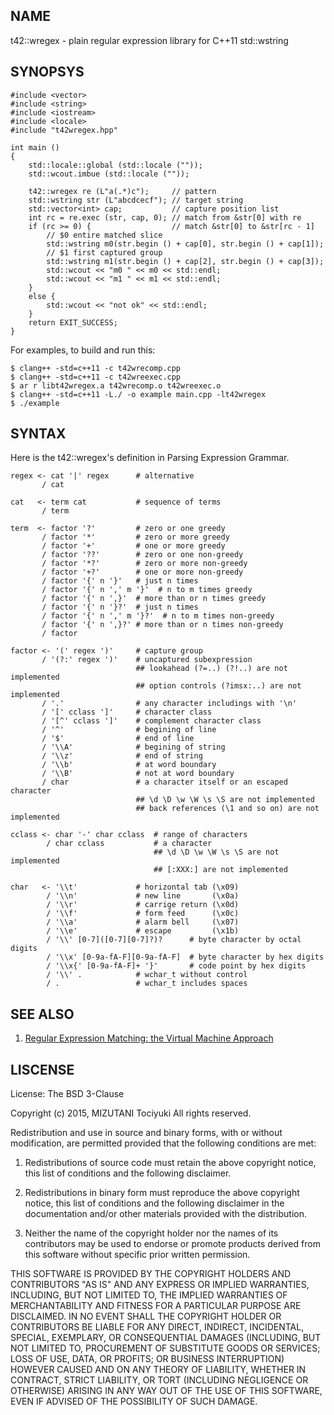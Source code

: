 NAME
----

t42::wregex - plain regular expression library for C++11 std::wstring

SYNOPSYS
--------

    #include <vector>
    #include <string>
    #include <iostream>
    #include <locale>
    #include "t42wregex.hpp"

    int main ()
    {
        std::locale::global (std::locale (""));
        std::wcout.imbue (std::locale (""));

        t42::wregex re (L"a(.*)c");     // pattern
        std::wstring str (L"abcdcecf"); // target string
        std::vector<int> cap;           // capture position list
        int rc = re.exec (str, cap, 0); // match from &str[0] with re
        if (rc >= 0) {                  // match &str[0] to &str[rc - 1]
            // $0 entire matched slice
            std::wstring m0(str.begin () + cap[0], str.begin () + cap[1]);
            // $1 first captured group
            std::wstring m1(str.begin () + cap[2], str.begin () + cap[3]);
            std::wcout << "m0 " << m0 << std::endl;
            std::wcout << "m1 " << m1 << std::endl;
        }
        else {
            std::wcout << "not ok" << std::endl;
        }
        return EXIT_SUCCESS;
    }

For examples, to build and run this:

    $ clang++ -std=c++11 -c t42wrecomp.cpp
    $ clang++ -std=c++11 -c t42wreexec.cpp
    $ ar r libt42wregex.a t42wrecomp.o t42wreexec.o
    $ clang++ -std=c++11 -L./ -o example main.cpp -lt42wregex
    $ ./example

SYNTAX
------

Here is the t42::wregex's definition in Parsing Expression Grammar.

    regex <- cat '|' regex      # alternative
           / cat

    cat   <- term cat           # sequence of terms
           / term

    term  <- factor '?'         # zero or one greedy
           / factor '*'         # zero or more greedy
           / factor '+'         # one or more greedy
           / factor '??'        # zero or one non-greedy
           / factor '*?'        # zero or more non-greedy
           / factor '+?'        # one or more non-greedy
           / factor '{' n '}'   # just n times
           / factor '{' n ',' m '}'  # n to m times greedy
           / factor '{' n ',}'  # more than or n times greedy
           / factor '{' n '}?'  # just n times
           / factor '{' n ',' m '}?'  # n to m times non-greedy
           / factor '{' n ',}?' # more than or n times non-greedy
           / factor

    factor <- '(' regex ')'     # capture group
           / '(?:' regex ')'    # uncaptured subexpression
                                ## lookahead (?=..) (?!..) are not implemented
                                ## option controls (?imsx:..) are not implemented
           / '.'                # any character includings with '\n'
           / '[' cclass ']'     # character class
           / '[^' cclass ']'    # complement character class
           / '^'                # begining of line
           / '$'                # end of line
           / '\\A'              # begining of string
           / '\\z'              # end of string
           / '\\b'              # at word boundary
           / '\\B'              # not at word boundary
           / char               # a character itself or an escaped character
                                ## \d \D \w \W \s \S are not implemented
                                ## back references (\1 and so on) are not implemented

    cclass <- char '-' char cclass  # range of characters
            / char cclass           # a character
                                    ## \d \D \w \W \s \S are not implemented
                                    ## [:XXX:] are not implemented

    char   <- '\\t'             # horizontal tab (\x09)
            / '\\n'             # new line       (\x0a)
            / '\\r'             # carrige return (\x0d)
            / '\\f'             # form feed      (\x0c)
            / '\\a'             # alarm bell     (\x07)
            / '\\e'             # escape         (\x1b)
            / '\\' [0-7]([0-7][0-7]?)?      # byte character by octal digits
            / '\\x' [0-9a-fA-F][0-9a-fA-F]  # byte character by hex digits
            / '\\x{' [0-9a-fA-F]+ '}'       # code point by hex digits
            / '\\' .            # wchar_t without control
            / .                 # wchar_t includes spaces

SEE ALSO
--------

 1. [Regular Expression Matching: the Virtual Machine Approach](http://swtch.com/~rsc/regexp/regexp2.html "Regular Expression Matching: the Virtual Machine Approach")

LISCENSE
--------

License: The BSD 3-Clause

Copyright (c) 2015, MIZUTANI Tociyuki
All rights reserved.

Redistribution and use in source and binary forms, with or without
modification, are permitted provided that the following conditions are met:

 1. Redistributions of source code must retain the above copyright notice,
    this list of conditions and the following disclaimer.

 2. Redistributions in binary form must reproduce the above copyright
    notice, this list of conditions and the following disclaimer in the
    documentation and/or other materials provided with the distribution.

 3. Neither the name of the copyright holder nor the names of its
    contributors may be used to endorse or promote products derived from
    this software without specific prior written permission.

THIS SOFTWARE IS PROVIDED BY THE COPYRIGHT HOLDERS AND CONTRIBUTORS
"AS IS" AND ANY EXPRESS OR IMPLIED WARRANTIES, INCLUDING, BUT NOT
LIMITED TO, THE IMPLIED WARRANTIES OF MERCHANTABILITY AND FITNESS FOR
A PARTICULAR PURPOSE ARE DISCLAIMED. IN NO EVENT SHALL THE COPYRIGHT
HOLDER OR CONTRIBUTORS BE LIABLE FOR ANY DIRECT, INDIRECT, INCIDENTAL,
SPECIAL, EXEMPLARY, OR CONSEQUENTIAL DAMAGES (INCLUDING, BUT NOT LIMITED
TO, PROCUREMENT OF SUBSTITUTE GOODS OR SERVICES; LOSS OF USE, DATA, OR
PROFITS; OR BUSINESS INTERRUPTION) HOWEVER CAUSED AND ON ANY THEORY OF
LIABILITY, WHETHER IN CONTRACT, STRICT LIABILITY, OR TORT (INCLUDING
NEGLIGENCE OR OTHERWISE) ARISING IN ANY WAY OUT OF THE USE OF THIS
SOFTWARE, EVEN IF ADVISED OF THE POSSIBILITY OF SUCH DAMAGE.


